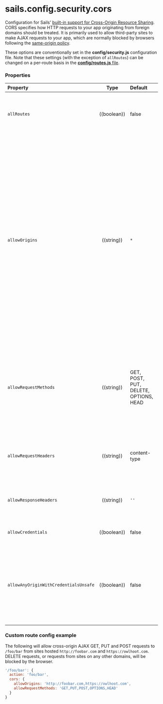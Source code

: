 # sails.config.security.cors

Configuration for Sails' [built-in support for Cross-Origin Resource Sharing](http://sailsjs.org/documentation/concepts/CORS).  CORS specifies how HTTP requests to your app originating from foreign domains should be treated.  It is primarily used to allow third-party sites to make AJAX requests to your app, which are normally blocked by browsers following the [same-origin policy](http://en.wikipedia.org/wiki/Same-origin_policy).

These options are conventionally set in the **config/security.js** configuration file.  Note that these settings (with the exception of `allRoutes`) can be changed on a per-route basis in the [**config/routes.js** file](http://sailsjs.org/documentation/concepts/Routes/RouteTargetSyntax.html?q=route-target-options).

### Properties

| Property    | Type       | Default   | Details |
|:------------|:----------:|:----------|:--------|
| `allRoutes` | ((boolean))| false     | Indicates whether the other CORS configuration settings should apply to every route in the app by default.
| `allowOrigins`        | ((string))       | `*`      | Comma-delimited list of default hosts (beginning with http:// or https://) to give access to, or `*` to allow all domains CORS access.  If `allRoutes` is `true` and `origin` is `*`, then your app will be fully accessible to sites hosted on foreign domains (except for routes which have their own CORS settings).  If `credentials` is also `true`, this means your app will be unprotected against cross-origin attacks that exploit your logged-in users.  Any routes that are exposed in this way must be careful not to perform sensitive actions or return secure data!
| `allowRequestMethods`|((string))|GET, POST, PUT, DELETE, OPTIONS, HEAD|Comma-delimited list of methods that are allowed to be used in CORS requests.  This is only used in response to [preflight requests](https://developer.mozilla.org/en-US/docs/HTTP/Access_control_CORS#Preflighted_requests), so the inclusion of GET, POST, OPTIONS and HEAD, although customary, is not necessary.
| `allowRequestHeaders`|((string))|content-type|Comma-delimited list of headers that are allowed to be sent with CORS requests.  This is only used in response to [preflight requests](https://developer.mozilla.org/en-US/docs/HTTP/Access_control_CORS#Preflighted_requests).
|`allowResponseHeaders`|((string))|`''`| List of headers that browsers will be allowed to access.  See [access-control-expose-headers](https://developer.mozilla.org/en-US/docs/Web/HTTP/Access_control_CORS#Access-Control-Expose-Headers).
|`allowCredentials`|((boolean))|false|Indicates whether cookies can be shared in CORS requests.
|`allowAnyOriginWithCredentialsUnsafe`|((boolean))|false| Indicates whether `origin: '*'` and `allowCredentials: true` may be set at the same time.  This essentially negates the security benefits of browsers' cross-origin policy, and should be used very carefully.

### Custom route config example

The following will allow cross-origin AJAX GET, PUT and POST requests to `/foo/bar` from sites hosted `http://foobar.com` and `https://owlhoot.com`.  DELETE requests, or requests from sites on any other domains, will be blocked by the browser.

```javascript
'/foo/bar': {
  action: 'foo/bar',
  cors: {
    allowOrigins: 'http://foobar.com,https://owlhoot.com',
    allowRequestMethods: 'GET,PUT,POST,OPTIONS,HEAD'
  }
}
```





<docmeta name="displayName" value="sails.config.security.cors">
<docmeta name="pageType" value="property">

